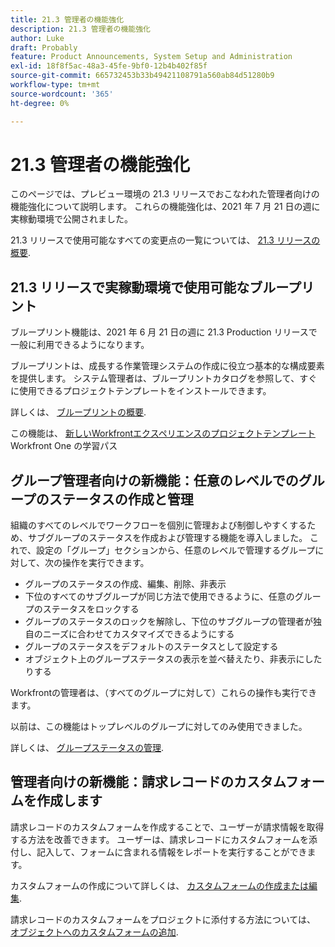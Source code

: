```yaml
---
title: 21.3 管理者の機能強化
description: 21.3 管理者の機能強化
author: Luke
draft: Probably
feature: Product Announcements, System Setup and Administration
exl-id: 18f8f5ac-48a3-45fe-9bf0-12b4b402f85f
source-git-commit: 665732453b33b49421108791a560ab84d51280b9
workflow-type: tm+mt
source-wordcount: '365'
ht-degree: 0%

---
```


# 21.3 管理者の機能強化

このページでは、プレビュー環境の 21.3 リリースでおこなわれた管理者向けの機能強化について説明します。 これらの機能強化は、2021 年 7 月 21 日の週に実稼動環境で公開されました。

21.3 リリースで使用可能なすべての変更点の一覧については、 [21.3 リリースの概要](../../../product-announcements/product-releases/21.3-release-activity/21-3-release-overview.md).

## 21.3 リリースで実稼動環境で使用可能なブループリント

ブループリント機能は、2021 年 6 月 21 日の週に 21.3 Production リリースで一般に利用できるようになります。

ブループリントは、成長する作業管理システムの作成に役立つ基本的な構成要素を提供します。 システム管理者は、ブループリントカタログを参照して、すぐに使用できるプロジェクトテンプレートをインストールできます。

詳しくは、 [ブループリントの概要](../../../administration-and-setup/blueprints/blueprints-overview.md).

この機能は、 [新しいWorkfrontエクスペリエンスのプロジェクトテンプレート](https://one.workfront.com/s/learningpath4/project-templates-in-the-new-workfront-experience-MCGLS7GRNLDZDFPF6AEOGIDZFDG4) Workfront One の学習パス

## グループ管理者向けの新機能：任意のレベルでのグループのステータスの作成と管理

組織のすべてのレベルでワークフローを個別に管理および制御しやすくするため、サブグループのステータスを作成および管理する機能を導入しました。 これで、設定の「グループ」セクションから、任意のレベルで管理するグループに対して、次の操作を実行できます。

* グループのステータスの作成、編集、削除、非表示
* 下位のすべてのサブグループが同じ方法で使用できるように、任意のグループのステータスをロックする
* グループのステータスのロックを解除し、下位のサブグループの管理者が独自のニーズに合わせてカスタマイズできるようにする
* グループのステータスをデフォルトのステータスとして設定する
* オブジェクト上のグループステータスの表示を並べ替えたり、非表示にしたりする

Workfrontの管理者は、（すべてのグループに対して）これらの操作も実行できます。

以前は、この機能はトップレベルのグループに対してのみ使用できました。

詳しくは、 [グループステータスの管理](../../../administration-and-setup/manage-groups/manage-group-statuses/manage-group-statuses.md).

## 管理者向けの新機能：請求レコードのカスタムフォームを作成します

請求レコードのカスタムフォームを作成することで、ユーザーが請求情報を取得する方法を改善できます。 ユーザーは、請求レコードにカスタムフォームを添付し、記入して、フォームに含まれる情報をレポートを実行することができます。

カスタムフォームの作成について詳しくは、 [カスタムフォームの作成または編集](../../../administration-and-setup/customize-workfront/create-manage-custom-forms/create-or-edit-a-custom-form.md).

請求レコードのカスタムフォームをプロジェクトに添付する方法については、 [オブジェクトへのカスタムフォームの追加](../../../workfront-basics/work-with-custom-forms/add-a-custom-form-to-an-object.md).

